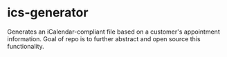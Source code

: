 ics-generator
=============

Generates an iCalendar-compliant file based on a customer's appointment information. Goal of repo is to further abstract and open source this functionality.
